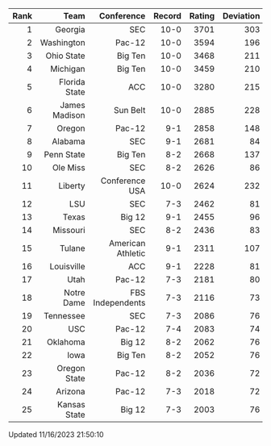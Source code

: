 | Rank  | Team                 | Conference           | Record   | Rating | Deviation |
| ---:  | ---:                 | ---:                 | ---:     | ---:   | ---:      |
| 1     | Georgia              | SEC                  | 10-0     | 3701   | 303       |
| 2     | Washington           | Pac-12               | 10-0     | 3594   | 196       |
| 3     | Ohio State           | Big Ten              | 10-0     | 3468   | 211       |
| 4     | Michigan             | Big Ten              | 10-0     | 3459   | 210       |
| 5     | Florida State        | ACC                  | 10-0     | 3280   | 215       |
| 6     | James Madison        | Sun Belt             | 10-0     | 2885   | 228       |
| 7     | Oregon               | Pac-12               | 9-1      | 2858   | 148       |
| 8     | Alabama              | SEC                  | 9-1      | 2681   | 84        |
| 9     | Penn State           | Big Ten              | 8-2      | 2668   | 137       |
| 10    | Ole Miss             | SEC                  | 8-2      | 2626   | 86        |
| 11    | Liberty              | Conference USA       | 10-0     | 2624   | 232       |
| 12    | LSU                  | SEC                  | 7-3      | 2462   | 81        |
| 13    | Texas                | Big 12               | 9-1      | 2455   | 96        |
| 14    | Missouri             | SEC                  | 8-2      | 2436   | 83        |
| 15    | Tulane               | American Athletic    | 9-1      | 2311   | 107       |
| 16    | Louisville           | ACC                  | 9-1      | 2228   | 81        |
| 17    | Utah                 | Pac-12               | 7-3      | 2181   | 80        |
| 18    | Notre Dame           | FBS Independents     | 7-3      | 2116   | 73        |
| 19    | Tennessee            | SEC                  | 7-3      | 2086   | 76        |
| 20    | USC                  | Pac-12               | 7-4      | 2083   | 74        |
| 21    | Oklahoma             | Big 12               | 8-2      | 2062   | 76        |
| 22    | Iowa                 | Big Ten              | 8-2      | 2052   | 76        |
| 23    | Oregon State         | Pac-12               | 8-2      | 2036   | 72        |
| 24    | Arizona              | Pac-12               | 7-3      | 2018   | 72        |
| 25    | Kansas State         | Big 12               | 7-3      | 2003   | 76        |

Updated 11/16/2023 21:50:10
